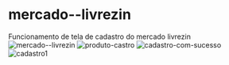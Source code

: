 # mercado--livrezin

Funcionamento de tela de cadastro do mercado livrezin
![mercado--livrezin](https://user-images.githubusercontent.com/102264317/209894045-13a18fc3-d048-425e-8dfb-973f30655c99.jpg)
![produto-castro](https://user-images.githubusercontent.com/102264317/209894047-24ba2d83-aad7-430e-a595-dc232310c9d2.jpg)
![cadastro-com-sucesso](https://user-images.githubusercontent.com/102264317/209894050-ff911561-0bef-454d-bb58-76b095678933.jpg)
![cadastro1](https://user-images.githubusercontent.com/102264317/209894074-129de4da-60fd-458e-b3c9-94a731db1e9b.jpg)
